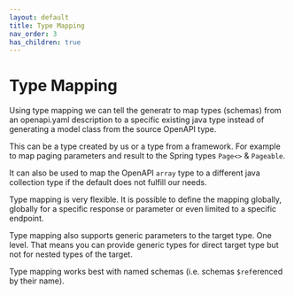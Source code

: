 ```yaml
---
layout: default
title: Type Mapping
nav_order: 3
has_children: true
---
```


# Type Mapping

Using type mapping we can tell the generatr to map types (schemas) from an openapi.yaml description to
a specific existing java type instead of generating a model class from the source OpenAPI type. 

This can be a type created by us or a type from a framework. For example to map paging parameters and
result to the Spring types `Page<>` & `Pageable`. 

It can also be used to map the OpenAPI `array` type to  a different java collection type if the default
does not fulfill our needs. 
   
Type mapping is very flexible. It is possible to define the mapping globally, globally for a specific
 response or parameter or even limited to a specific endpoint. 

Type mapping also supports generic parameters to the target type. One level. That means you can provide
generic types for direct target type but not for nested types of the target.

Type mapping works best with named schemas (i.e. schemas `$ref`erenced by their name).
